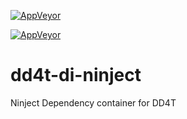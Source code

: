 
[![AppVeyor](https://ci.appveyor.com/api/projects/status/github/dd4t/dd4t-di-ninject?branch=master&svg=true&passingText=master)](https://ci.appveyor.com/project/DD4T/dd4t-di-ninject)

[![AppVeyor](https://ci.appveyor.com/api/projects/status/github/dd4t/dd4t-di-ninject?branch=develop&svg=true&passingText=develop)](https://ci.appveyor.com/project/DD4T/dd4t-di-ninject)

# dd4t-di-ninject
Ninject Dependency container for DD4T